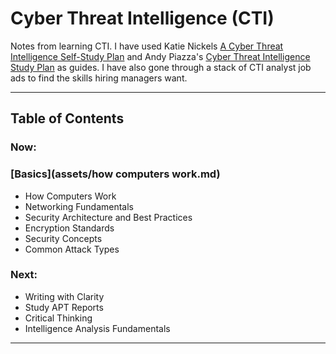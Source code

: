 # Cyber Threat Intelligence (CTI)

Notes from learning CTI. I have used Katie Nickels [A Cyber Threat Intelligence Self-Study Plan](https://medium.com/katies-five-cents/a-cyber-threat-intelligence-self-study-plan-part-1-968b5a8daf9a) and Andy Piazza's [Cyber Threat Intelligence Study Plan](https://klrgrz.medium.com/cyber-threat-intelligence-study-plan-c60484d319cb) as guides. I have also gone through a stack of CTI analyst job ads to find the skills hiring managers want.

___________________________

## Table of Contents

### Now:
### [Basics](assets/how computers work.md)
  - How Computers Work
  - Networking Fundamentals
  - Security Architecture and Best Practices
  - Encryption Standards
  - Security Concepts
  - Common Attack Types
  
### Next:
* Writing with Clarity
* Study APT Reports
* Critical Thinking
* Intelligence Analysis Fundamentals

____________________________

